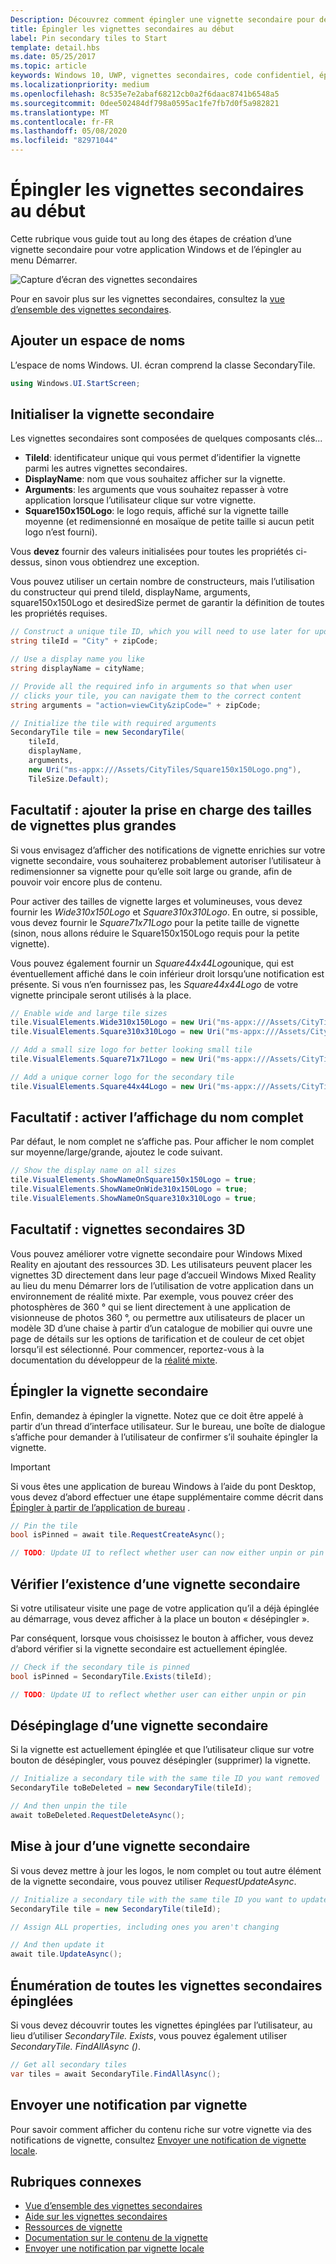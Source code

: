 ```yaml
---
Description: Découvrez comment épingler une vignette secondaire pour démarrer à partir de votre application Windows.
title: Épingler les vignettes secondaires au début
label: Pin secondary tiles to Start
template: detail.hbs
ms.date: 05/25/2017
ms.topic: article
keywords: Windows 10, UWP, vignettes secondaires, code confidentiel, épinglage, démarrage rapide, exemple de code, exemple, secondarytile
ms.localizationpriority: medium
ms.openlocfilehash: 8c535e7e2abaf68212cb0a2f6daac8741b6548a5
ms.sourcegitcommit: 0dee502484df798a0595ac1fe7fb7d0f5a982821
ms.translationtype: MT
ms.contentlocale: fr-FR
ms.lasthandoff: 05/08/2020
ms.locfileid: "82971044"
---
```

# <a name="pin-secondary-tiles-to-start"></a>Épingler les vignettes secondaires au début


Cette rubrique vous guide tout au long des étapes de création d’une vignette secondaire pour votre application Windows et de l’épingler au menu Démarrer.

![Capture d’écran des vignettes secondaires](images/secondarytiles.png)

Pour en savoir plus sur les vignettes secondaires, consultez la [vue d’ensemble des vignettes secondaires](secondary-tiles.md).


## <a name="add-namespace"></a>Ajouter un espace de noms

L’espace de noms Windows. UI. écran comprend la classe SecondaryTile.

```csharp
using Windows.UI.StartScreen;
```


## <a name="initialize-the-secondary-tile"></a>Initialiser la vignette secondaire

Les vignettes secondaires sont composées de quelques composants clés...

* **TileId**: identificateur unique qui vous permet d’identifier la vignette parmi les autres vignettes secondaires.
* **DisplayName**: nom que vous souhaitez afficher sur la vignette.
* **Arguments**: les arguments que vous souhaitez repasser à votre application lorsque l’utilisateur clique sur votre vignette.
* **Square150x150Logo**: le logo requis, affiché sur la vignette taille moyenne (et redimensionné en mosaïque de petite taille si aucun petit logo n’est fourni).

Vous **devez** fournir des valeurs initialisées pour toutes les propriétés ci-dessus, sinon vous obtiendrez une exception.

Vous pouvez utiliser un certain nombre de constructeurs, mais l’utilisation du constructeur qui prend tileId, displayName, arguments, square150x150Logo et desiredSize permet de garantir la définition de toutes les propriétés requises.

```csharp
// Construct a unique tile ID, which you will need to use later for updating the tile
string tileId = "City" + zipCode;

// Use a display name you like
string displayName = cityName;

// Provide all the required info in arguments so that when user
// clicks your tile, you can navigate them to the correct content
string arguments = "action=viewCity&zipCode=" + zipCode;

// Initialize the tile with required arguments
SecondaryTile tile = new SecondaryTile(
    tileId,
    displayName,
    arguments,
    new Uri("ms-appx:///Assets/CityTiles/Square150x150Logo.png"),
    TileSize.Default);
```


## <a name="optional-add-support-for-larger-tile-sizes"></a>Facultatif : ajouter la prise en charge des tailles de vignettes plus grandes

Si vous envisagez d’afficher des notifications de vignette enrichies sur votre vignette secondaire, vous souhaiterez probablement autoriser l’utilisateur à redimensionner sa vignette pour qu’elle soit large ou grande, afin de pouvoir voir encore plus de contenu.

Pour activer des tailles de vignette larges et volumineuses, vous devez fournir les *Wide310x150Logo* et *Square310x310Logo*. En outre, si possible, vous devez fournir le *Square71x71Logo* pour la petite taille de vignette (sinon, nous allons réduire le Square150x150Logo requis pour la petite vignette).

Vous pouvez également fournir un *Square44x44Logo*unique, qui est éventuellement affiché dans le coin inférieur droit lorsqu’une notification est présente. Si vous n’en fournissez pas, les *Square44x44Logo* de votre vignette principale seront utilisés à la place.

```csharp
// Enable wide and large tile sizes
tile.VisualElements.Wide310x150Logo = new Uri("ms-appx:///Assets/CityTiles/Wide310x150Logo.png");
tile.VisualElements.Square310x310Logo = new Uri("ms-appx:///Assets/CityTiles/Square310x310Logo.png");

// Add a small size logo for better looking small tile
tile.VisualElements.Square71x71Logo = new Uri("ms-appx:///Assets/CityTiles/Square71x71Logo.png");

// Add a unique corner logo for the secondary tile
tile.VisualElements.Square44x44Logo = new Uri("ms-appx:///Assets/CityTiles/Square44x44Logo.png");
```


## <a name="optional-enable-showing-the-display-name"></a>Facultatif : activer l’affichage du nom complet

Par défaut, le nom complet ne s’affiche pas. Pour afficher le nom complet sur moyenne/large/grande, ajoutez le code suivant.

```csharp
// Show the display name on all sizes
tile.VisualElements.ShowNameOnSquare150x150Logo = true;
tile.VisualElements.ShowNameOnWide310x150Logo = true;
tile.VisualElements.ShowNameOnSquare310x310Logo = true;
```


## <a name="optional-3d-secondary-tiles"></a>Facultatif : vignettes secondaires 3D
Vous pouvez améliorer votre vignette secondaire pour Windows Mixed Reality en ajoutant des ressources 3D. Les utilisateurs peuvent placer les vignettes 3D directement dans leur page d’accueil Windows Mixed Reality au lieu du menu Démarrer lors de l’utilisation de votre application dans un environnement de réalité mixte. Par exemple, vous pouvez créer des photosphères de 360 ° qui se lient directement à une application de visionneuse de photos 360 °, ou permettre aux utilisateurs de placer un modèle 3D d’une chaise à partir d’un catalogue de mobilier qui ouvre une page de détails sur les options de tarification et de couleur de cet objet lorsqu’il est sélectionné. Pour commencer, reportez-vous à la documentation du développeur de la [réalité mixte](https://developer.microsoft.com/windows/mixed-reality/implementing_3d_deep_links_for_your_app_in_the_windows_mixed_reality_home).



## <a name="pin-the-secondary-tile"></a>Épingler la vignette secondaire

Enfin, demandez à épingler la vignette. Notez que ce doit être appelé à partir d’un thread d’interface utilisateur. Sur le bureau, une boîte de dialogue s’affiche pour demander à l’utilisateur de confirmer s’il souhaite épingler la vignette.

> [!IMPORTANT]
> Si vous êtes une application de bureau Windows à l’aide du pont Desktop, vous devez d’abord effectuer une étape supplémentaire comme décrit dans [Épingler à partir de l’application de bureau](secondary-tiles-desktop-pinning.md) .

```csharp
// Pin the tile
bool isPinned = await tile.RequestCreateAsync();

// TODO: Update UI to reflect whether user can now either unpin or pin
```


## <a name="check-if-a-secondary-tile-exists"></a>Vérifier l’existence d’une vignette secondaire

Si votre utilisateur visite une page de votre application qu’il a déjà épinglée au démarrage, vous devez afficher à la place un bouton « désépingler ».

Par conséquent, lorsque vous choisissez le bouton à afficher, vous devez d’abord vérifier si la vignette secondaire est actuellement épinglée.

```csharp
// Check if the secondary tile is pinned
bool isPinned = SecondaryTile.Exists(tileId);

// TODO: Update UI to reflect whether user can either unpin or pin
```


## <a name="unpinning-a-secondary-tile"></a>Désépinglage d’une vignette secondaire

Si la vignette est actuellement épinglée et que l’utilisateur clique sur votre bouton de désépingler, vous pouvez désépingler (supprimer) la vignette.

```csharp
// Initialize a secondary tile with the same tile ID you want removed
SecondaryTile toBeDeleted = new SecondaryTile(tileId);

// And then unpin the tile
await toBeDeleted.RequestDeleteAsync();
```


## <a name="updating-a-secondary-tile"></a>Mise à jour d’une vignette secondaire

Si vous devez mettre à jour les logos, le nom complet ou tout autre élément de la vignette secondaire, vous pouvez utiliser *RequestUpdateAsync*.

```csharp
// Initialize a secondary tile with the same tile ID you want to update
SecondaryTile tile = new SecondaryTile(tileId);

// Assign ALL properties, including ones you aren't changing

// And then update it
await tile.UpdateAsync();
```


## <a name="enumerating-all-pinned-secondary-tiles"></a>Énumération de toutes les vignettes secondaires épinglées

Si vous devez découvrir toutes les vignettes épinglées par l’utilisateur, au lieu d’utiliser *SecondaryTile. Exists*, vous pouvez également utiliser *SecondaryTile. FindAllAsync ()*.

```csharp
// Get all secondary tiles
var tiles = await SecondaryTile.FindAllAsync();
```


## <a name="send-a-tile-notification"></a>Envoyer une notification par vignette

Pour savoir comment afficher du contenu riche sur votre vignette via des notifications de vignette, consultez [Envoyer une notification de vignette locale](sending-a-local-tile-notification.md).


## <a name="related"></a>Rubriques connexes

* [Vue d’ensemble des vignettes secondaires](secondary-tiles.md)
* [Aide sur les vignettes secondaires](secondary-tiles-guidance.md)
* [Ressources de vignette](app-assets.md)
* [Documentation sur le contenu de la vignette](create-adaptive-tiles.md)
* [Envoyer une notification par vignette locale](sending-a-local-tile-notification.md)
